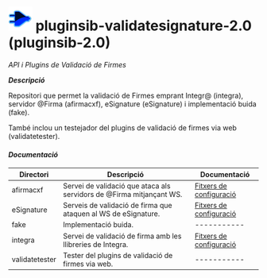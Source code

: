 # ![Logo](https://github.com/GovernIB/maven/raw/binaris/pluginsib/projectinfo_Attachments/icon.jpg) pluginsib-validatesignature-2.0  (pluginsib-2.0)
*API i Plugins de Validació de Firmes*

***Descripció***

Repositori que permet la validació de Firmes emprant Integr@ (integra), servidor @Firma (afirmacxf), eSignature (eSignature) i implementació buida (fake).

També inclou un testejador del plugins de validació de firmes via web (validatetester).

#### ***Documentació***

Directori | Descripció | Documentació
------------ | ------------- | -------------
afirmacxf | Servei de validació que ataca als servidors de @Firma mitjançant WS. | [Fitxers de configuració](./afirmacxf/config)
eSignature | Serveis de validació de firma que ataquen al WS de eSignature. | [Fitxers de configuració](./esignature/config)
fake | Implementació buida. | -----------
integra | Servei de validació de firma amb les llibreries de Integra. | [Fitxers de configuració](./integra/conf)
validatetester | Tester del plugins de validació de firmes via web. | -----------

